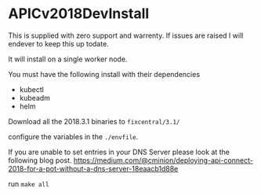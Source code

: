 # APICv2018DevInstall

This is supplied with zero support and warrenty. If issues are raised I will endever to keep this up todate.

It will install on a single worker node.

You must have the following install with their dependencies

* kubectl
* kubeadm
* helm


Download all the 2018.3.1 binaries to `fixcentral/3.1/`

configure the variables in the `./envfile`.

If you are unable to set entries in your DNS Server please look at the following blog post. https://medium.com/@cminion/deploying-api-connect-2018-for-a-pot-without-a-dns-server-18eaacb1d88e 

run `make all`


